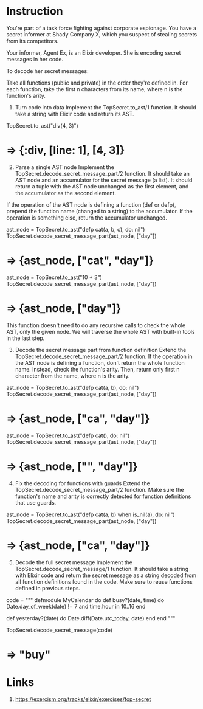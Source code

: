 # Instruction
You're part of a task force fighting against corporate espionage. You have a secret informer at Shady Company X, which you suspect of stealing secrets from its competitors.

Your informer, Agent Ex, is an Elixir developer. She is encoding secret messages in her code.

To decode her secret messages:

Take all functions (public and private) in the order they're defined in.
For each function, take the first n characters from its name, where n is the function's arity.
1. Turn code into data
Implement the TopSecret.to_ast/1 function. It should take a string with Elixir code and return its AST.

TopSecret.to_ast("div(4, 3)")
# => {:div, [line: 1], [4, 3]}
2. Parse a single AST node
Implement the TopSecret.decode_secret_message_part/2 function. It should take an AST node and an accumulator for the secret message (a list). It should return a tuple with the AST node unchanged as the first element, and the accumulator as the second element.

If the operation of the AST node is defining a function (def or defp), prepend the function name (changed to a string) to the accumulator. If the operation is something else, return the accumulator unchanged.

ast_node = TopSecret.to_ast("defp cat(a, b, c), do: nil")
TopSecret.decode_secret_message_part(ast_node, ["day"])
# => {ast_node, ["cat", "day"]}

ast_node = TopSecret.to_ast("10 + 3")
TopSecret.decode_secret_message_part(ast_node, ["day"])
# => {ast_node, ["day"]}
This function doesn't need to do any recursive calls to check the whole AST, only the given node. We will traverse the whole AST with built-in tools in the last step.

3. Decode the secret message part from function definition
Extend the TopSecret.decode_secret_message_part/2 function. If the operation in the AST node is defining a function, don't return the whole function name. Instead, check the function's arity. Then, return only first n character from the name, where n is the arity.

ast_node = TopSecret.to_ast("defp cat(a, b), do: nil")
TopSecret.decode_secret_message_part(ast_node, ["day"])
# => {ast_node, ["ca", "day"]}

ast_node = TopSecret.to_ast("defp cat(), do: nil")
TopSecret.decode_secret_message_part(ast_node, ["day"])
# => {ast_node, ["", "day"]}
4. Fix the decoding for functions with guards
Extend the TopSecret.decode_secret_message_part/2 function. Make sure the function's name and arity is correctly detected for function definitions that use guards.

ast_node = TopSecret.to_ast("defp cat(a, b) when is_nil(a), do: nil")
TopSecret.decode_secret_message_part(ast_node, ["day"])
# => {ast_node, ["ca", "day"]}
5. Decode the full secret message
Implement the TopSecret.decode_secret_message/1 function. It should take a string with Elixir code and return the secret message as a string decoded from all function definitions found in the code. Make sure to reuse functions defined in previous steps.

code = """
defmodule MyCalendar do
  def busy?(date, time) do
    Date.day_of_week(date) != 7 and
      time.hour in 10..16
  end

  def yesterday?(date) do
    Date.diff(Date.utc_today, date)
  end
end
"""

TopSecret.decode_secret_message(code)
# => "buy"

# Links
1. https://exercism.org/tracks/elixir/exercises/top-secret
